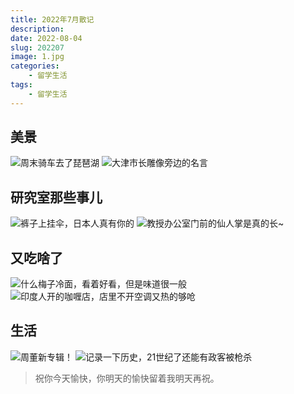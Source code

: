 ```yaml
---
title: 2022年7月散记
description: 
date: 2022-08-04
slug: 202207
image: 1.jpg
categories:
    - 留学生活
tags:
    - 留学生活
---
```

## 美景
![周末骑车去了琵琶湖](1.jpg)  ![大津市长雕像旁边的名言](2.jpg) 

## 研究室那些事儿
![裤子上挂伞，日本人真有你的](6.jpg)  ![教授办公室门前的仙人掌是真的长~](7.jpg) 

## 又吃啥了
![什么梅子冷面，看着好看，但是味道很一般](4.jpg)  ![印度人开的咖喱店，店里不开空调又热的够呛](5.jpg) 

## 生活

![周董新专辑！](8.jpg)  ![记录一下历史，21世纪了还能有政客被枪杀](9.jpg)

> 祝你今天愉快，你明天的愉快留着我明天再祝。